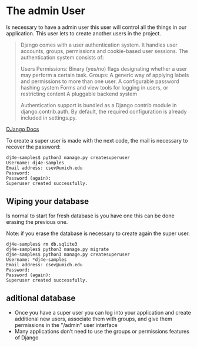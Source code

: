 # The admin User

Is necessary to have a admin user this user will control all the things in our application. This user lets to create another users in the project.

> Django comes with a user authentication system. It handles user accounts, groups, permissions and cookie-based user sessions.  The authentication system consists of:
> 
> Users
> Permissions: Binary (yes/no) flags designating whether a user may perform a certain task.
> Groups: A generic way of applying labels and permissions to more than one user.
> A configurable password hashing system
> Forms and view tools for logging in users, or restricting content
> A pluggable backend system
> 
> Authentication support is bundled as a Django contrib module in django.contrib.auth. By default, the required configuration is already included in settings.py.

[DJango Docs](https://docs.djangoproject.com/en/4.0/topics/auth/)

To create a super user is made with the next code, the mail is necessary to recover the password:

```
dj4e-samples$ python3 manage.py createsuperuser
Username: dj4e-samples
Email address: csev@umich.edu
Password: 
Password (again): 
Superuser created successfully.

```

## Wiping your database

Is normal to start for fresh database is you have one this can be done erasing the previous one.

Note: if you erase the database is necessary to create again the super user.

```
dj4e-samples$ rm db.sqlite3
dj4e-samples$ python3 manage.py migrate
dj4e-samples$ python3 manage.py createsuperuser
Username: *dj4e-samples
Email address: csev@umich.edu
Password: 
Password (again): 
Superuser created successfully.

```

## aditional database

* Once you have a super user you can log into your application and create additional new users, associate them with groups, and give them permissions in the "/admin" user interface
* Many applications don’t need to use the groups or permissions features of Django
 
